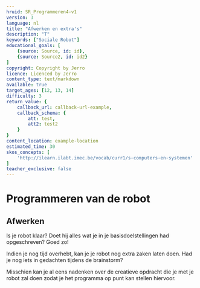 ```yaml
---
hruid: SR_Programmeren4-v1
version: 3
language: nl
title: "Afwerken en extra's"
description: "T"
keywords: ["Sociale Robot"]
educational_goals: [
    {source: Source, id: id}, 
    {source: Source2, id: id2}
]
copyright: Copyright by Jerro
licence: Licenced by Jerro
content_type: text/markdown
available: true
target_ages: [12, 13, 14]
difficulty: 3
return_value: {
    callback_url: callback-url-example,
    callback_schema: {
        att: test,
        att2: test2
    }
}
content_location: example-location
estimated_time: 30
skos_concepts: [
    'http://ilearn.ilabt.imec.be/vocab/curr1/s-computers-en-systemen'
]
teacher_exclusive: false
---
```

# Programmeren van de robot
## Afwerken
Is je robot klaar? Doet hij alles wat je in je basisdoelstellingen had opgeschreven? Goed zo!

Indien je nog tijd overhebt, kan je je robot nog extra zaken laten doen. Had je nog iets in gedachten tijdens de brainstorm?  

Misschien kan je al eens nadenken over de creatieve opdracht die je met je robot zal doen zodat je het programma op punt kan stellen hiervoor.